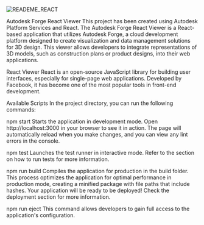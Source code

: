 ![READEME_REACT](https://github.com/user-attachments/assets/4add8a0f-bafe-4da8-b198-ea60c2c46a57)



Autodesk Forge React Viewer
This project has been created using Autodesk Platform Services and React. The Autodesk Forge React Viewer is a React-based application that utilizes Autodesk Forge, a cloud development platform designed to create visualization and data management solutions for 3D design. This viewer allows developers to integrate representations of 3D models, such as construction plans or product designs, into their web applications.

React Viewer
React is an open-source JavaScript library for building user interfaces, especially for single-page web applications. Developed by Facebook, it has become one of the most popular tools in front-end development.

Available Scripts
In the project directory, you can run the following commands:

npm start
Starts the application in development mode. Open http://localhost:3000 in your browser to see it in action. The page will automatically reload when you make changes, and you can view any lint errors in the console.

npm test
Launches the test runner in interactive mode. Refer to the section on how to run tests for more information.

npm run build
Compiles the application for production in the build folder. This process optimizes the application for optimal performance in production mode, creating a minified package with file paths that include hashes. Your application will be ready to be deployed! Check the deployment section for more information.

npm run eject
This command allows developers to gain full access to the application's configuration.
